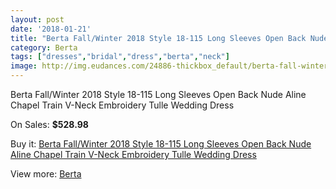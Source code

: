 ```yaml
---
layout: post
date: '2018-01-21'
title: "Berta Fall/Winter 2018 Style 18-115 Long Sleeves Open Back Nude Aline Chapel Train V-Neck Embroidery Tulle Wedding Dress"
category: Berta
tags: ["dresses","bridal","dress","berta","neck"]
image: http://img.eudances.com/24886-thickbox_default/berta-fall-winter-2018-style-18-115-long-sleeves-open-back-nude-aline-chapel-train-v-neck-embroidery-tulle-wedding-dress.jpg
---
```

Berta Fall/Winter 2018 Style 18-115 Long Sleeves Open Back Nude Aline Chapel Train V-Neck Embroidery Tulle Wedding Dress

On Sales: **$528.98**
<a href="https://www.eudances.com/en/berta/8256-berta-fall-winter-2018-style-18-115-long-sleeves-open-back-nude-aline-chapel-train-v-neck-embroidery-tulle-wedding-dress.html"><amp-img layout="responsive" width="600" height="600" src="//img.eudances.com/24886-thickbox_default/berta-fall-winter-2018-style-18-115-long-sleeves-open-back-nude-aline-chapel-train-v-neck-embroidery-tulle-wedding-dress.jpg" alt="Berta Fall/Winter 2018 Style 18-115 Long Sleeves Open Back Nude Aline Chapel Train V-Neck Embroidery Tulle Wedding Dress 0" /></a>
<a href="https://www.eudances.com/en/berta/8256-berta-fall-winter-2018-style-18-115-long-sleeves-open-back-nude-aline-chapel-train-v-neck-embroidery-tulle-wedding-dress.html"><amp-img layout="responsive" width="600" height="600" src="//img.eudances.com/24892-thickbox_default/berta-fall-winter-2018-style-18-115-long-sleeves-open-back-nude-aline-chapel-train-v-neck-embroidery-tulle-wedding-dress.jpg" alt="Berta Fall/Winter 2018 Style 18-115 Long Sleeves Open Back Nude Aline Chapel Train V-Neck Embroidery Tulle Wedding Dress 1" /></a>
<a href="https://www.eudances.com/en/berta/8256-berta-fall-winter-2018-style-18-115-long-sleeves-open-back-nude-aline-chapel-train-v-neck-embroidery-tulle-wedding-dress.html"><amp-img layout="responsive" width="600" height="600" src="//img.eudances.com/24891-thickbox_default/berta-fall-winter-2018-style-18-115-long-sleeves-open-back-nude-aline-chapel-train-v-neck-embroidery-tulle-wedding-dress.jpg" alt="Berta Fall/Winter 2018 Style 18-115 Long Sleeves Open Back Nude Aline Chapel Train V-Neck Embroidery Tulle Wedding Dress 2" /></a>
<a href="https://www.eudances.com/en/berta/8256-berta-fall-winter-2018-style-18-115-long-sleeves-open-back-nude-aline-chapel-train-v-neck-embroidery-tulle-wedding-dress.html"><amp-img layout="responsive" width="600" height="600" src="//img.eudances.com/24890-thickbox_default/berta-fall-winter-2018-style-18-115-long-sleeves-open-back-nude-aline-chapel-train-v-neck-embroidery-tulle-wedding-dress.jpg" alt="Berta Fall/Winter 2018 Style 18-115 Long Sleeves Open Back Nude Aline Chapel Train V-Neck Embroidery Tulle Wedding Dress 3" /></a>
<a href="https://www.eudances.com/en/berta/8256-berta-fall-winter-2018-style-18-115-long-sleeves-open-back-nude-aline-chapel-train-v-neck-embroidery-tulle-wedding-dress.html"><amp-img layout="responsive" width="600" height="600" src="//img.eudances.com/24889-thickbox_default/berta-fall-winter-2018-style-18-115-long-sleeves-open-back-nude-aline-chapel-train-v-neck-embroidery-tulle-wedding-dress.jpg" alt="Berta Fall/Winter 2018 Style 18-115 Long Sleeves Open Back Nude Aline Chapel Train V-Neck Embroidery Tulle Wedding Dress 4" /></a>
<a href="https://www.eudances.com/en/berta/8256-berta-fall-winter-2018-style-18-115-long-sleeves-open-back-nude-aline-chapel-train-v-neck-embroidery-tulle-wedding-dress.html"><amp-img layout="responsive" width="600" height="600" src="//img.eudances.com/24888-thickbox_default/berta-fall-winter-2018-style-18-115-long-sleeves-open-back-nude-aline-chapel-train-v-neck-embroidery-tulle-wedding-dress.jpg" alt="Berta Fall/Winter 2018 Style 18-115 Long Sleeves Open Back Nude Aline Chapel Train V-Neck Embroidery Tulle Wedding Dress 5" /></a>
<a href="https://www.eudances.com/en/berta/8256-berta-fall-winter-2018-style-18-115-long-sleeves-open-back-nude-aline-chapel-train-v-neck-embroidery-tulle-wedding-dress.html"><amp-img layout="responsive" width="600" height="600" src="//img.eudances.com/24887-thickbox_default/berta-fall-winter-2018-style-18-115-long-sleeves-open-back-nude-aline-chapel-train-v-neck-embroidery-tulle-wedding-dress.jpg" alt="Berta Fall/Winter 2018 Style 18-115 Long Sleeves Open Back Nude Aline Chapel Train V-Neck Embroidery Tulle Wedding Dress 6" /></a>

Buy it: [Berta Fall/Winter 2018 Style 18-115 Long Sleeves Open Back Nude Aline Chapel Train V-Neck Embroidery Tulle Wedding Dress](https://www.eudances.com/en/berta/8256-berta-fall-winter-2018-style-18-115-long-sleeves-open-back-nude-aline-chapel-train-v-neck-embroidery-tulle-wedding-dress.html "Berta Fall/Winter 2018 Style 18-115 Long Sleeves Open Back Nude Aline Chapel Train V-Neck Embroidery Tulle Wedding Dress")

View more: [Berta](https://www.eudances.com/en/110-berta "Berta")